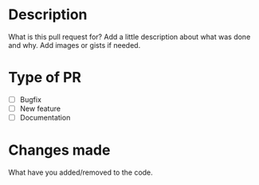 # Description

 What is this pull request for? Add a little description about what was done and why. Add images or gists if needed.

# Type of PR
 - [ ] Bugfix
 - [ ] New feature
 - [ ] Documentation

# Changes made
 What have you added/removed to the code.
